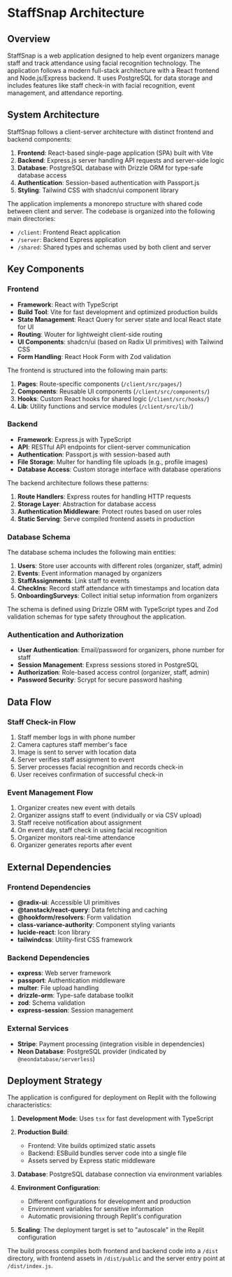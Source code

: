 # StaffSnap Architecture

## Overview

StaffSnap is a web application designed to help event organizers manage staff and track attendance using facial recognition technology. The application follows a modern full-stack architecture with a React frontend and Node.js/Express backend. It uses PostgreSQL for data storage and includes features like staff check-in with facial recognition, event management, and attendance reporting.

## System Architecture

StaffSnap follows a client-server architecture with distinct frontend and backend components:

1. **Frontend**: React-based single-page application (SPA) built with Vite
2. **Backend**: Express.js server handling API requests and server-side logic
3. **Database**: PostgreSQL database with Drizzle ORM for type-safe database access
4. **Authentication**: Session-based authentication with Passport.js
5. **Styling**: Tailwind CSS with shadcn/ui component library

The application implements a monorepo structure with shared code between client and server. The codebase is organized into the following main directories:

- `/client`: Frontend React application
- `/server`: Backend Express application
- `/shared`: Shared types and schemas used by both client and server

## Key Components

### Frontend

- **Framework**: React with TypeScript
- **Build Tool**: Vite for fast development and optimized production builds
- **State Management**: React Query for server state and local React state for UI
- **Routing**: Wouter for lightweight client-side routing
- **UI Components**: shadcn/ui (based on Radix UI primitives) with Tailwind CSS
- **Form Handling**: React Hook Form with Zod validation

The frontend is structured into the following main parts:

1. **Pages**: Route-specific components (`/client/src/pages/`)
2. **Components**: Reusable UI components (`/client/src/components/`)
3. **Hooks**: Custom React hooks for shared logic (`/client/src/hooks/`)
4. **Lib**: Utility functions and service modules (`/client/src/lib/`)

### Backend

- **Framework**: Express.js with TypeScript
- **API**: RESTful API endpoints for client-server communication
- **Authentication**: Passport.js with session-based auth
- **File Storage**: Multer for handling file uploads (e.g., profile images)
- **Database Access**: Custom storage interface with database operations

The backend architecture follows these patterns:

1. **Route Handlers**: Express routes for handling HTTP requests
2. **Storage Layer**: Abstraction for database access
3. **Authentication Middleware**: Protect routes based on user roles
4. **Static Serving**: Serve compiled frontend assets in production

### Database Schema

The database schema includes the following main entities:

1. **Users**: Store user accounts with different roles (organizer, staff, admin)
2. **Events**: Event information managed by organizers
3. **StaffAssignments**: Link staff to events
4. **CheckIns**: Record staff attendance with timestamps and location data
5. **OnboardingSurveys**: Collect initial setup information from organizers

The schema is defined using Drizzle ORM with TypeScript types and Zod validation schemas for type safety throughout the application.

### Authentication and Authorization

- **User Authentication**: Email/password for organizers, phone number for staff
- **Session Management**: Express sessions stored in PostgreSQL
- **Authorization**: Role-based access control (organizer, staff, admin)
- **Password Security**: Scrypt for secure password hashing

## Data Flow

### Staff Check-in Flow

1. Staff member logs in with phone number
2. Camera captures staff member's face
3. Image is sent to server with location data
4. Server verifies staff assignment to event
5. Server processes facial recognition and records check-in
6. User receives confirmation of successful check-in

### Event Management Flow

1. Organizer creates new event with details
2. Organizer assigns staff to event (individually or via CSV upload)
3. Staff receive notification about assignment
4. On event day, staff check in using facial recognition
5. Organizer monitors real-time attendance
6. Organizer generates reports after event

## External Dependencies

### Frontend Dependencies

- **@radix-ui**: Accessible UI primitives
- **@tanstack/react-query**: Data fetching and caching
- **@hookform/resolvers**: Form validation
- **class-variance-authority**: Component styling variants
- **lucide-react**: Icon library
- **tailwindcss**: Utility-first CSS framework

### Backend Dependencies

- **express**: Web server framework
- **passport**: Authentication middleware
- **multer**: File upload handling
- **drizzle-orm**: Type-safe database toolkit
- **zod**: Schema validation
- **express-session**: Session management

### External Services

- **Stripe**: Payment processing (integration visible in dependencies)
- **Neon Database**: PostgreSQL provider (indicated by `@neondatabase/serverless`)

## Deployment Strategy

The application is configured for deployment on Replit with the following characteristics:

1. **Development Mode**: Uses `tsx` for fast development with TypeScript
2. **Production Build**:
   - Frontend: Vite builds optimized static assets
   - Backend: ESBuild bundles server code into a single file
   - Assets served by Express static middleware

3. **Database**: PostgreSQL database connection via environment variables

4. **Environment Configuration**:
   - Different configurations for development and production
   - Environment variables for sensitive information
   - Automatic provisioning through Replit's configuration

5. **Scaling**: The deployment target is set to "autoscale" in the Replit configuration

The build process compiles both frontend and backend code into a `/dist` directory, with frontend assets in `/dist/public` and the server entry point at `/dist/index.js`.
